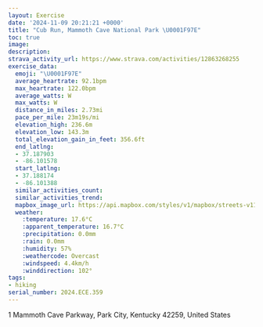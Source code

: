 ```yaml
---
layout: Exercise
date: '2024-11-09 20:21:21 +0000'
title: "Cub Run, Mammoth Cave National Park \U0001F97E"
toc: true
image:
description:
strava_activity_url: https://www.strava.com/activities/12863268255
exercise_data:
  emoji: "\U0001F97E"
  average_heartrate: 92.1bpm
  max_heartrate: 122.0bpm
  average_watts: W
  max_watts: W
  distance_in_miles: 2.73mi
  pace_per_mile: 23m19s/mi
  elevation_high: 236.6m
  elevation_low: 143.3m
  total_elevation_gain_in_feet: 356.6ft
  end_latlng:
  - 37.187903
  - -86.101578
  start_latlng:
  - 37.188174
  - -86.101388
  similar_activities_count:
  similar_activities_trend:
  mapbox_image_url: https://api.mapbox.com/styles/v1/mapbox/streets-v11/static/path-5+787af2-1.0(gu~aFrvolOu%40Bk%40HMDCYCq%40Ds%40AgBYeAa%40%7B%40Ok%40MSs%40g%40m%40UWCY%40g%40HYIK%3Fi%40NiANWHeAb%40o%40%5Ea%40%5E%7BBzCo%40lAUp%40Ov%40I%7C%40%40d%40FVNPp%40X%5EJz%40Jp%40DdA%40ND%40XFVEz%40DTb%40Xv%40fARPv%40%5CTNLPH%5ELR%60Az%40RLZ%40%60%40JNHb%40%5ELDTARR%5ERFPADSb%40KFMCGG%7D%40y%40IAIDBARBv%40r%40PHFCX%5BERJd%40Ah%40DBF%3FXKDL%40FCNOX%3FFHBP%3FNEJGANBV%3FJEJOHCHFHL%40FFX~%40XZNHf%40Dj%40%5EPBH%3Fv%40UFEJQ%40%40Rt%40BfAB%5CZtA%3Fr%40FZb%40%7C%40d%40b%40v%40b%40r%40LE%3FBAH%7B%40HSJ%40AWGUKUWIEGF%5BAODUHWFIHGLArA%3FfAJr%40TR%40MC_%40QqAKQEQe%40UK%40CLEjAUXMROIASMOC%7B%40AUGk%40%5DSQSWES%40I%40%40NDd%40PJ%40JAI%3FECQo%40%3FSBAVNTAHO%3FBWIRDFCbAcAN_%40XQd%40SLODO%40k%40F_AAs%40KkAEUMYGEKEBKE_%40Jg%40%3Fa%40CQSg%40Im%40%3FMDS%5Eu%40DM%5E%7DBDu%40Fe%40C%7D%40Fe%40CQCGECe%40A),pin-s-s+e5b22e(-86.1017,37.19012),pin-s-f+89ae00(-86.10119999999989,37.18645000000002)/auto/800x800?access_token=pk.eyJ1Ijoiam9zaGJlY2ttYW4iLCJhIjoiY205eWR2aDd1MWZ6djJrbXc4a3M0bWZleiJ9.XiG9OWkNcZk2QzjJbxLB4A
  weather:
    :temperature: 17.6°C
    :apparent_temperature: 16.7°C
    :precipitation: 0.0mm
    :rain: 0.0mm
    :humidity: 57%
    :weathercode: Overcast
    :windspeed: 4.4km/h
    :winddirection: 102°
tags:
- hiking
serial_number: 2024.ECE.359
---
```

1 Mammoth Cave Parkway, Park City, Kentucky 42259, United States
